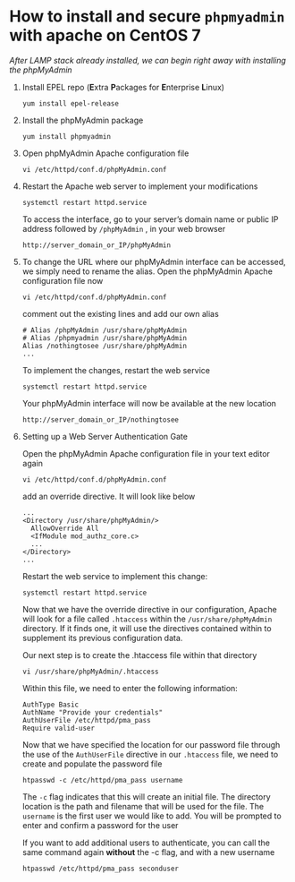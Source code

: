 # How to install and secure `phpmyadmin` with apache on CentOS 7

_After LAMP stack already installed, we can begin right away with installing the phpMyAdmin_

1. Install EPEL repo (**E**xtra **P**ackages for **E**nterprise **L**inux)

    `yum install epel-release`
    
2. Install the phpMyAdmin package

    `yum install phpmyadmin`
    
3. Open phpMyAdmin Apache configuration file 

    `vi /etc/httpd/conf.d/phpMyAdmin.conf`
    
5. Restart the Apache web server to implement your modifications

    `systemctl restart httpd.service`
    
   To access the interface, go to your server’s domain name or public IP address followed by `/phpMyAdmin` 
   , in your web browser
   
   `http://server_domain_or_IP/phpMyAdmin`
   
6. To change the URL where our phpMyAdmin interface can be accessed, we simply need to rename the alias. Open the
 phpMyAdmin Apache configuration file now
 
    `vi /etc/httpd/conf.d/phpMyAdmin.conf`
    
    comment out the existing lines and add our own alias
    
    ```
    # Alias /phpMyAdmin /usr/share/phpMyAdmin
    # Alias /phpmyadmin /usr/share/phpMyAdmin
    Alias /nothingtosee /usr/share/phpMyAdmin
    ...
    ```
   To implement the changes, restart the web service
   
   `systemctl restart httpd.service`
   
   Your phpMyAdmin interface will now be available at the new location
   
   `http://server_domain_or_IP/nothingtosee`
   
7. Setting up a Web Server Authentication Gate

    Open the phpMyAdmin Apache configuration file in your text editor again
    
    `vi /etc/httpd/conf.d/phpMyAdmin.conf`
    
    add an override directive. It will look like below
    
    ```
   ...
   <Directory /usr/share/phpMyAdmin/>
      AllowOverride All
      <IfModule mod_authz_core.c>
      ...
   </Directory>
   ...
    ```
   Restart the web service to implement this change:
   
   `systemctl restart httpd.service`
   
   Now that we have the override directive in our configuration, Apache will look for a file called `.htaccess` within the `/usr/share/phpMyAdmin` directory. If it finds one, it will use the directives contained within to supplement its previous configuration data.
   
   Our next step is to create the .htaccess file within that directory
   
   `vi /usr/share/phpMyAdmin/.htaccess`
   
   Within this file, we need to enter the following information:
   
   ```
   AuthType Basic
   AuthName "Provide your credentials"
   AuthUserFile /etc/httpd/pma_pass
   Require valid-user
   ```
    
    Now that we have specified the location for our password file through the use of the `AuthUserFile` directive in our `.htaccess` file, we need to create and populate the password file
    
    `htpasswd -c /etc/httpd/pma_pass username`
    
    The `-c` flag indicates that this will create an initial file. The directory location is the path and filename
     that will be used for the file. The `username` is the first user we would like to add. You will be prompted to enter and confirm a password for the user
     
     If you want to add additional users to authenticate, you can call the same command again **without** the -c flag, and with a new username
     
     `htpasswd /etc/httpd/pma_pass seconduser`
    

